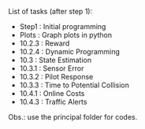 List of tasks (after step 1):

- Step1   :  Initial programming
- Plots   :  Graph plots in python
- 10.2.3  :  Reward
- 10.2.4  :  Dynamic Programming
- 10.3    :  State Estimation
- 10.3.1  :  Sensor Error
- 10.3.2  :  Pilot Response
- 10.3.3  :  Time to Potential Collision
- 10.4.1  :  Online Costs
- 10.4.3  : Traffic Alerts


Obs.: use the principal folder for codes.
